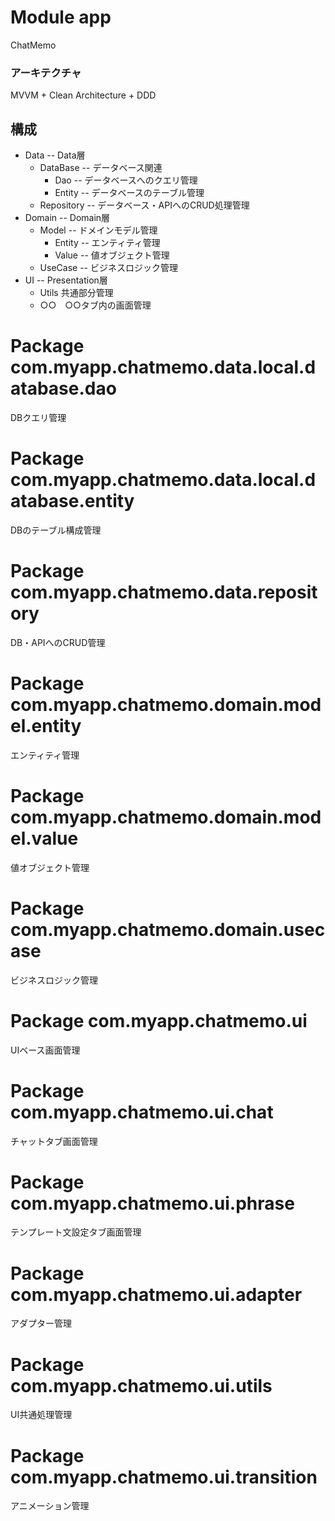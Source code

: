 # Module app
ChatMemo
### アーキテクチャ
MVVM + Clean Architecture + DDD

## 構成
* Data -- Data層
    * DataBase -- データベース関連
        * Dao -- データベースへのクエリ管理
        * Entity -- データベースのテーブル管理
    * Repository -- データベース・APIへのCRUD処理管理
*  Domain --  Domain層
    * Model -- ドメインモデル管理
        * Entity -- エンティティ管理
        * Value -- 値オブジェクト管理
    * UseCase -- ビジネスロジック管理
* UI -- Presentation層
    * Utils 共通部分管理
    * ○○　○○タブ内の画面管理

# Package com.myapp.chatmemo.data.local.database.dao
DBクエリ管理

# Package com.myapp.chatmemo.data.local.database.entity
DBのテーブル構成管理

# Package com.myapp.chatmemo.data.repository
DB・APIへのCRUD管理

# Package com.myapp.chatmemo.domain.model.entity
エンティティ管理

# Package  com.myapp.chatmemo.domain.model.value
値オブジェクト管理

# Package com.myapp.chatmemo.domain.usecase
ビジネスロジック管理

# Package com.myapp.chatmemo.ui
UIベース画面管理

# Package com.myapp.chatmemo.ui.chat
チャットタブ画面管理

# Package com.myapp.chatmemo.ui.phrase
テンプレート文設定タブ画面管理

# Package com.myapp.chatmemo.ui.adapter
アダプター管理

# Package com.myapp.chatmemo.ui.utils
UI共通処理管理

# Package com.myapp.chatmemo.ui.transition
アニメーション管理